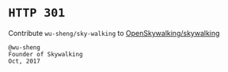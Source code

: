 # `HTTP 301`

Contribute `wu-sheng/sky-walking` to [OpenSkywalking/skywalking](https://github.com/OpenSkywalking/skywalking)

```
@wu-sheng
Founder of Skywalking
Oct, 2017
```

